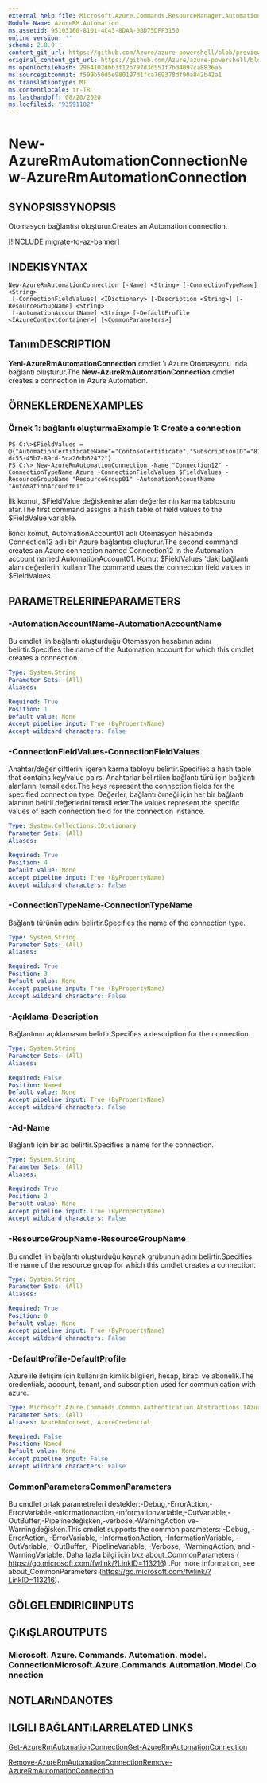 ```yaml
---
external help file: Microsoft.Azure.Commands.ResourceManager.Automation.dll-Help.xml
Module Name: AzureRM.Automation
ms.assetid: 95103160-8101-4C43-8DAA-0BD75DFF3150
online version: ''
schema: 2.0.0
content_git_url: https://github.com/Azure/azure-powershell/blob/preview/src/ResourceManager/Automation/Commands.Automation/help/New-AzureRMAutomationConnection.md
original_content_git_url: https://github.com/Azure/azure-powershell/blob/preview/src/ResourceManager/Automation/Commands.Automation/help/New-AzureRMAutomationConnection.md
ms.openlocfilehash: 2964102dbb3f12b797d3d551f7bd4097ca8836a5
ms.sourcegitcommit: f599b50d5e980197d1fca769378df90a842b42a1
ms.translationtype: MT
ms.contentlocale: tr-TR
ms.lasthandoff: 08/20/2020
ms.locfileid: "93591182"
---
```

# <span data-ttu-id="15d69-101">New-AzureRmAutomationConnection</span><span class="sxs-lookup"><span data-stu-id="15d69-101">New-AzureRmAutomationConnection</span></span>

## <span data-ttu-id="15d69-102">SYNOPSIS</span><span class="sxs-lookup"><span data-stu-id="15d69-102">SYNOPSIS</span></span>
<span data-ttu-id="15d69-103">Otomasyon bağlantısı oluşturur.</span><span class="sxs-lookup"><span data-stu-id="15d69-103">Creates an Automation connection.</span></span>

[!INCLUDE [migrate-to-az-banner](../../includes/migrate-to-az-banner.md)]

## <span data-ttu-id="15d69-104">INDEKI</span><span class="sxs-lookup"><span data-stu-id="15d69-104">SYNTAX</span></span>

```
New-AzureRmAutomationConnection [-Name] <String> [-ConnectionTypeName] <String>
 [-ConnectionFieldValues] <IDictionary> [-Description <String>] [-ResourceGroupName] <String>
 [-AutomationAccountName] <String> [-DefaultProfile <IAzureContextContainer>] [<CommonParameters>]
```

## <span data-ttu-id="15d69-105">Tanım</span><span class="sxs-lookup"><span data-stu-id="15d69-105">DESCRIPTION</span></span>
<span data-ttu-id="15d69-106">**Yeni-AzureRmAutomationConnection** cmdlet 'ı Azure Otomasyonu 'nda bağlantı oluşturur.</span><span class="sxs-lookup"><span data-stu-id="15d69-106">The **New-AzureRmAutomationConnection** cmdlet creates a connection in Azure Automation.</span></span>

## <span data-ttu-id="15d69-107">ÖRNEKLERDEN</span><span class="sxs-lookup"><span data-stu-id="15d69-107">EXAMPLES</span></span>

### <span data-ttu-id="15d69-108">Örnek 1: bağlantı oluşturma</span><span class="sxs-lookup"><span data-stu-id="15d69-108">Example 1: Create a connection</span></span>
```
PS C:\>$FieldValues = @{"AutomationCertificateName"="ContosoCertificate";"SubscriptionID"="81b59010-dc55-45b7-89cd-5ca26db62472"}
PS C:\> New-AzureRmAutomationConnection -Name "Connection12" -ConnectionTypeName Azure -ConnectionFieldValues $FieldValues -ResourceGroupName "ResourceGroup01" -AutomationAccountName "AutomationAccount01"
```

<span data-ttu-id="15d69-109">İlk komut, $FieldValue değişkenine alan değerlerinin karma tablosunu atar.</span><span class="sxs-lookup"><span data-stu-id="15d69-109">The first command assigns a hash table of field values to the $FieldValue variable.</span></span>

<span data-ttu-id="15d69-110">İkinci komut, AutomationAccount01 adlı Otomasyon hesabında Connection12 adlı bir Azure bağlantısı oluşturur.</span><span class="sxs-lookup"><span data-stu-id="15d69-110">The second command creates an Azure connection named Connection12 in the Automation account named AutomationAccount01.</span></span>
<span data-ttu-id="15d69-111">Komut $FieldValues 'daki bağlantı alanı değerlerini kullanır.</span><span class="sxs-lookup"><span data-stu-id="15d69-111">The command uses the connection field values in $FieldValues.</span></span>

## <span data-ttu-id="15d69-112">PARAMETRELERINE</span><span class="sxs-lookup"><span data-stu-id="15d69-112">PARAMETERS</span></span>

### <span data-ttu-id="15d69-113">-AutomationAccountName</span><span class="sxs-lookup"><span data-stu-id="15d69-113">-AutomationAccountName</span></span>
<span data-ttu-id="15d69-114">Bu cmdlet 'in bağlantı oluşturduğu Otomasyon hesabının adını belirtir.</span><span class="sxs-lookup"><span data-stu-id="15d69-114">Specifies the name of the Automation account for which this cmdlet creates a connection.</span></span>

```yaml
Type: System.String
Parameter Sets: (All)
Aliases: 

Required: True
Position: 1
Default value: None
Accept pipeline input: True (ByPropertyName)
Accept wildcard characters: False
```

### <span data-ttu-id="15d69-115">-ConnectionFieldValues</span><span class="sxs-lookup"><span data-stu-id="15d69-115">-ConnectionFieldValues</span></span>
<span data-ttu-id="15d69-116">Anahtar/değer çiftlerini içeren karma tabloyu belirtir.</span><span class="sxs-lookup"><span data-stu-id="15d69-116">Specifies a hash table that contains key/value pairs.</span></span>
<span data-ttu-id="15d69-117">Anahtarlar belirtilen bağlantı türü için bağlantı alanlarını temsil eder.</span><span class="sxs-lookup"><span data-stu-id="15d69-117">The keys represent the connection fields for the specified connection type.</span></span>
<span data-ttu-id="15d69-118">Değerler, bağlantı örneği için her bir bağlantı alanının belirli değerlerini temsil eder.</span><span class="sxs-lookup"><span data-stu-id="15d69-118">The values represent the specific values of each connection field for the connection instance.</span></span>

```yaml
Type: System.Collections.IDictionary
Parameter Sets: (All)
Aliases: 

Required: True
Position: 4
Default value: None
Accept pipeline input: True (ByPropertyName)
Accept wildcard characters: False
```

### <span data-ttu-id="15d69-119">-ConnectionTypeName</span><span class="sxs-lookup"><span data-stu-id="15d69-119">-ConnectionTypeName</span></span>
<span data-ttu-id="15d69-120">Bağlantı türünün adını belirtir.</span><span class="sxs-lookup"><span data-stu-id="15d69-120">Specifies the name of the connection type.</span></span>

```yaml
Type: System.String
Parameter Sets: (All)
Aliases: 

Required: True
Position: 3
Default value: None
Accept pipeline input: True (ByPropertyName)
Accept wildcard characters: False
```

### <span data-ttu-id="15d69-121">-Açıklama</span><span class="sxs-lookup"><span data-stu-id="15d69-121">-Description</span></span>
<span data-ttu-id="15d69-122">Bağlantının açıklamasını belirtir.</span><span class="sxs-lookup"><span data-stu-id="15d69-122">Specifies a description for the connection.</span></span>

```yaml
Type: System.String
Parameter Sets: (All)
Aliases: 

Required: False
Position: Named
Default value: None
Accept pipeline input: True (ByPropertyName)
Accept wildcard characters: False
```

### <span data-ttu-id="15d69-123">-Ad</span><span class="sxs-lookup"><span data-stu-id="15d69-123">-Name</span></span>
<span data-ttu-id="15d69-124">Bağlantı için bir ad belirtir.</span><span class="sxs-lookup"><span data-stu-id="15d69-124">Specifies a name for the connection.</span></span>

```yaml
Type: System.String
Parameter Sets: (All)
Aliases: 

Required: True
Position: 2
Default value: None
Accept pipeline input: True (ByPropertyName)
Accept wildcard characters: False
```

### <span data-ttu-id="15d69-125">-ResourceGroupName</span><span class="sxs-lookup"><span data-stu-id="15d69-125">-ResourceGroupName</span></span>
<span data-ttu-id="15d69-126">Bu cmdlet 'in bağlantı oluşturduğu kaynak grubunun adını belirtir.</span><span class="sxs-lookup"><span data-stu-id="15d69-126">Specifies the name of the resource group for which this cmdlet creates a connection.</span></span>

```yaml
Type: System.String
Parameter Sets: (All)
Aliases: 

Required: True
Position: 0
Default value: None
Accept pipeline input: True (ByPropertyName)
Accept wildcard characters: False
```

### <span data-ttu-id="15d69-127">-DefaultProfile</span><span class="sxs-lookup"><span data-stu-id="15d69-127">-DefaultProfile</span></span>
<span data-ttu-id="15d69-128">Azure ile iletişim için kullanılan kimlik bilgileri, hesap, kiracı ve abonelik.</span><span class="sxs-lookup"><span data-stu-id="15d69-128">The credentials, account, tenant, and subscription used for communication with azure.</span></span>

```yaml
Type: Microsoft.Azure.Commands.Common.Authentication.Abstractions.IAzureContextContainer
Parameter Sets: (All)
Aliases: AzureRmContext, AzureCredential

Required: False
Position: Named
Default value: None
Accept pipeline input: False
Accept wildcard characters: False
```

### <span data-ttu-id="15d69-129">CommonParameters</span><span class="sxs-lookup"><span data-stu-id="15d69-129">CommonParameters</span></span>
<span data-ttu-id="15d69-130">Bu cmdlet ortak parametreleri destekler:-Debug,-ErrorAction,-ErrorVariable,-ınformationaction,-ınformationvariable,-OutVariable,-OutBuffer,-Pipelinedeğişken,-verbose,-WarningAction ve-Warningdeğişken.</span><span class="sxs-lookup"><span data-stu-id="15d69-130">This cmdlet supports the common parameters: -Debug, -ErrorAction, -ErrorVariable, -InformationAction, -InformationVariable, -OutVariable, -OutBuffer, -PipelineVariable, -Verbose, -WarningAction, and -WarningVariable.</span></span> <span data-ttu-id="15d69-131">Daha fazla bilgi için bkz about_CommonParameters ( https://go.microsoft.com/fwlink/?LinkID=113216) .</span><span class="sxs-lookup"><span data-stu-id="15d69-131">For more information, see about_CommonParameters (https://go.microsoft.com/fwlink/?LinkID=113216).</span></span>

## <span data-ttu-id="15d69-132">GÖLGELENDIRICI</span><span class="sxs-lookup"><span data-stu-id="15d69-132">INPUTS</span></span>

## <span data-ttu-id="15d69-133">ÇıKıŞLAR</span><span class="sxs-lookup"><span data-stu-id="15d69-133">OUTPUTS</span></span>

### <span data-ttu-id="15d69-134">Microsoft. Azure. Commands. Automation. model. Connection</span><span class="sxs-lookup"><span data-stu-id="15d69-134">Microsoft.Azure.Commands.Automation.Model.Connection</span></span>

## <span data-ttu-id="15d69-135">NOTLARıNDA</span><span class="sxs-lookup"><span data-stu-id="15d69-135">NOTES</span></span>

## <span data-ttu-id="15d69-136">ILGILI BAĞLANTıLAR</span><span class="sxs-lookup"><span data-stu-id="15d69-136">RELATED LINKS</span></span>

[<span data-ttu-id="15d69-137">Get-AzureRmAutomationConnection</span><span class="sxs-lookup"><span data-stu-id="15d69-137">Get-AzureRmAutomationConnection</span></span>](./Get-AzureRMAutomationConnection.md)

[<span data-ttu-id="15d69-138">Remove-AzureRmAutomationConnection</span><span class="sxs-lookup"><span data-stu-id="15d69-138">Remove-AzureRmAutomationConnection</span></span>](./Remove-AzureRMAutomationConnection.md)


